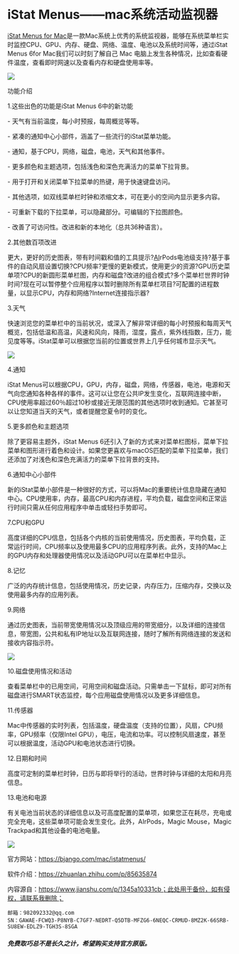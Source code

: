 # iStat Menus——mac系统活动监视器

[iStat Menus for Mac](https://link.zhihu.com/?target=https%3A//www.macdown.com/mac/2941.html)是一款Mac系统上优秀的系统监视器，能够在系统菜单栏实时监控CPU、GPU、内存、硬盘、网络、温度、电池以及系统时间等，通过iStat Menus 6for Mac我们可以时刻了解自己 Mac 电脑上发生各种情况，比如查看硬件温度，查看即时网速以及查看内存和硬盘使用率等。

![](https://tva1.sinaimg.cn/large/007S8ZIlgy1gfit4x8wi8j319f0u04qq.jpg)

功能介绍

1.这些出色的功能是iStat Menus 6中的新功能

\- 天气有当前温度，每小时预报，每周概览等等。

\- 紧凑的通知中心小部件，涵盖了一些流行的iStat菜单功能。

\- 通知，基于CPU，网络，磁盘，电池，天气和其他事件。

\- 更多颜色和主题选项，包括浅色和深色充满活力的菜单下拉背景。

\- 用于打开和关闭菜单下拉菜单的热键，用于快速键盘访问。

\- 其他选项，如双线菜单栏时钟和浓缩文本，可在更小的空间内显示更多内容。

\- 可重新下载的下拉菜单，可以隐藏部分。可编辑的下拉图颜色。

\- 改善了可访问性。改进和新的本地化（总共36种语言）。

2.其他数百项改进

更大，更好的历史图表，带有时间戳和值的工具提示?[AI](https://link.zhihu.com/?target=https%3A//www.macdown.com/z/s_10.html)rPods电池级支持?基于事件的自动风扇设置切换?CPU频率?更慢的更新模式，使用更少的资源?GPU历史菜单项?CPU的新圆形菜单栏图，内存和磁盘?改进的组合模式?多个菜单栏世界时钟时间?现在可以暂停整个应用程序以暂时删除所有菜单栏项目?可配置的进程数量，以显示CPU，内存和网络?Internet连接指示器?

3.天气

快速浏览您的菜单栏中的当前状况，或深入了解非常详细的每小时预报和每周天气概览，包括低温和高温，风速和风向，降雨，湿度，露点，紫外线指数，压力，能见度等等。iStat菜单可以根据您当前的位置或世界上几乎任何城市显示天气。

![](https://tva1.sinaimg.cn/large/007S8ZIlgy1gfit7qq38jj318y0u0b29.jpg)

4.通知

iStat Menus可以根据CPU，GPU，内存，磁盘，网络，传感器，电池，电源和天气向您通知各种各样的事件。这可以让您在公共IP发生变化，互联网连接中断，CPU使用率超过60％超过10秒或接近无限范围的其他选项时收到通知。它甚至可以让您知道当天的天气，或者提醒您夏令时的变化。

5.更多颜色和主题选项

除了更容易主题外，iStat Menus 6还引入了新的方式来对菜单栏图标，菜单下拉菜单和图形进行着色和设计。如果您更喜欢与macOS匹配的菜单下拉菜单，我们还添加了对浅色和深色充满活力的菜单下拉背景的支持。

6.通知中心小部件

新的iStat菜单小部件是一种很好的方式，可以将Mac的重要统计信息隐藏在通知中心。CPU使用率，内存，最高CPU和内存进程，平均负载，磁盘空间和正常运行时间只需从任何应用程序中单击或轻扫手势即可。

7.CPU和GPU

高度详细的CPU信息，包括各个内核的当前使用情况，历史图表，平均负载，正常运行时间，CPU频率以及使用最多CPU的应用程序列表。此外，支持的Mac上的GPU内存和处理器使用情况以及活动GPU可以在菜单栏中显示。

8.记忆

广泛的内存统计信息，包括使用情况，历史记录，内存压力，压缩内存，交换以及使用最多内存的应用列表。

9.网络

通过历史图表，当前带宽使用情况以及顶级应用的带宽细分，以及详细的连接信息，带宽图，公共和私有IP地址以及互联网连接，随时了解所有网络连接的发送和接收内容指示符。

![](https://tva1.sinaimg.cn/large/007S8ZIlgy1gfit8lwi7qj318y0u07wh.jpg)

10.磁盘使用情况和活动

查看菜单栏中的已用空间，可用空间和磁盘活动。只需单击一下鼠标，即可对所有磁盘进行SMART状态监控，每个应用磁盘使用情况以及更多详细信息。

11.传感器

Mac中传感器的实时列表，包括温度，硬盘温度（支持的位置），风扇，CPU频率，GPU频率（仅限Intel GPU），电压，电流和功率。可以控制风扇速度，甚至可以根据温度，活动GPU和电池状态进行切换。

12.日期和时间

高度可定制的菜单栏时钟，日历与即将举行的活动，世界时钟与详细的太阳和月亮信息。

13.电池和电源

有关电池当前状态的详细信息以及可高度配置的菜单项，如果您正在耗尽，充电或完全充电，这些菜单项可能会发生变化。此外，AIrPods，Magic Mouse，Magic Trackpad和其他设备的电池电量。

![](https://tva1.sinaimg.cn/large/007S8ZIlgy1gfit9rsu6jj318y0u04qp.jpg)

官方网站：https://bjango.com/mac/istatmenus/

软件介绍：https://zhuanlan.zhihu.com/p/85635874

内容源自：https://www.jianshu.com/p/1345a10331cb；此处用于备份，如有侵权，请联系我删除；

```
邮箱：982092332@qq.com
SN：GAWAE-FCWQ3-P8NYB-C7GF7-NEDRT-Q5DTB-MFZG6-6NEQC-CRMUD-8MZ2K-66SRB-SU8EW-EDLZ9-TGH3S-8SGA
```

##### 免费取巧总不是长久之计，希望购买支持官方原版。